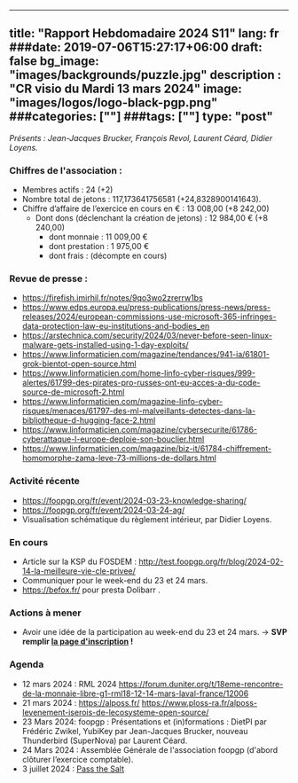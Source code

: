 
---
title: "Rapport Hebdomadaire 2024 S11"
lang: fr
###date: 2019-07-06T15:27:17+06:00
draft: false
bg_image: "images/backgrounds/puzzle.jpg"
description : "CR visio du Mardi 13 mars 2024"
image: "images/logos/logo-black-pgp.png"
###categories: [""]
###tags: [""]
type: "post"
---

*Présents : Jean-Jacques Brucker, François Revol, Laurent Céard, Didier Loyens.*


### Chiffres de l'association :

* Membres actifs : 24 (+2)
* Nombre total de jetons : 117,173641756581 (+24,8328900141643).
* Chiffre d’affaire de l’exercice en cours en € : 13 008,00 (+8 242,00) 
  * Dont dons (déclenchant la création de jetons) : 12 984,00 € (+8 240,00)
      * dont monnaie : 11 009,00 €
      * dont prestation : 1 975,00 €
      * dont frais : (décompte en cours)


### Revue de presse :

* https://firefish.imirhil.fr/notes/9qo3wo2zrerrw1bs
* https://www.edps.europa.eu/press-publications/press-news/press-releases/2024/european-commissions-use-microsoft-365-infringes-data-protection-law-eu-institutions-and-bodies_en
* https://arstechnica.com/security/2024/03/never-before-seen-linux-malware-gets-installed-using-1-day-exploits/
* https://www.linformaticien.com/magazine/tendances/941-ia/61801-grok-bientot-open-source.html
* https://www.linformaticien.com/home-linfo-cyber-risques/999-alertes/61799-des-pirates-pro-russes-ont-eu-acces-a-du-code-source-de-microsoft-2.html
* https://www.linformaticien.com/magazine-linfo-cyber-risques/menaces/61797-des-ml-malveillants-detectes-dans-la-bibliotheque-d-hugging-face-2.html
* https://www.linformaticien.com/magazine/cybersecurite/61786-cyberattaque-l-europe-deploie-son-bouclier.html
* https://www.linformaticien.com/magazine/biz-it/61784-chiffrement-homomorphe-zama-leve-73-millions-de-dollars.html


### Activité récente

* https://foopgp.org/fr/event/2024-03-23-knowledge-sharing/
* https://foopgp.org/fr/event/2024-03-24-ag/
* Visualisation schématique du règlement intérieur, par Didier Loyens.

### En cours

* Article sur la KSP du FOSDEM : http://test.foopgp.org/fr/blog/2024-02-14-la-meilleure-vie-cle-privee/
* Communiquer pour le week-end du 23 et 24 mars.
* https://befox.fr/ pour presta Dolibarr .

### Actions à mener

* Avoir une idée de la participation au week-end du 23 et 24 mars.
-> **SVP remplir [la page d'inscription](https://www.qui-quoi.fr/evenements/DG4m8e53782Xy6WMYnEQ) !**

### Agenda

* 12 mars 2024 : RML 2024 https://forum.duniter.org/t/18eme-rencontre-de-la-monnaie-libre-g1-rml18-12-14-mars-laval-france/12006
* 21 mars 2024 : https://alposs.fr/
 https://www.ploss-ra.fr/alposs-levenement-iserois-de-lecosysteme-open-source/
* 23 Mars 2024: foopgp : Présentations et (in)formations : DietPI par Frédéric Zwikel, YubiKey par Jean-Jacques Brucker, nouveau Thunderbird (SuperNova) par Laurent Céard.
* 24 Mars 2024 : Assemblée Générale de l'association foopgp (d'abord clôturer l’exercice comptable).
* 3 juillet 2024 : [Pass the Salt](https://2024.pass-the-salt.org)

